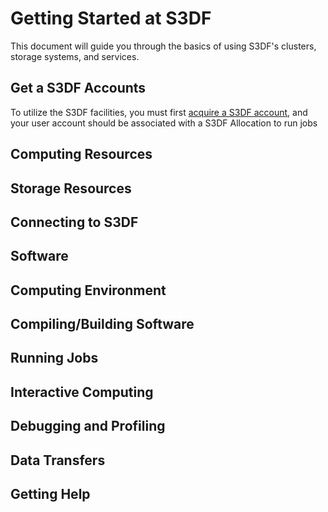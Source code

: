 # Getting Started at S3DF

This document will guide you through the basics of using S3DF's clusters, storage systems, and services.

## Get a S3DF Accounts

To utilize the S3DF facilities, you must first [acquire a S3DF account](accounts.md#account), and your user account should be associated with a S3DF Allocation to run jobs

## Computing Resources 

## Storage Resources

## Connecting to S3DF

## Software

## Computing Environment

## Compiling/Building Software

## Running Jobs

## Interactive Computing

## Debugging and Profiling

## Data Transfers

## Getting Help
